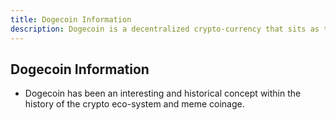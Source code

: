 ```yaml
---
title: Dogecoin Information
description: Dogecoin is a decentralized crypto-currency that sits as the memecoin king
---
```


## Dogecoin Information

- Dogecoin has been an interesting and historical concept within the history of the crypto eco-system and meme coinage.
